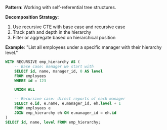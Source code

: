 **Pattern**: Working with self-referential tree structures.

**Decomposition Strategy**:

1. Use recursive CTE with base case and recursive case
2. Track path and depth in the hierarchy
3. Filter or aggregate based on hierarchical position

**Example**: "List all employees under a specific manager with their hierarchy level."

```SQL
WITH RECURSIVE emp_hierarchy AS (
    -- Base case: manager we start with
    SELECT id, name, manager_id, 0 AS level
    FROM employees
    WHERE id = 123

    UNION ALL

    -- Recursive case: direct reports of each manager
    SELECT e.id, e.name, e.manager_id, eh.level + 1
    FROM employees e
    JOIN emp_hierarchy eh ON e.manager_id = eh.id
)
SELECT id, name, level FROM emp_hierarchy;
```
